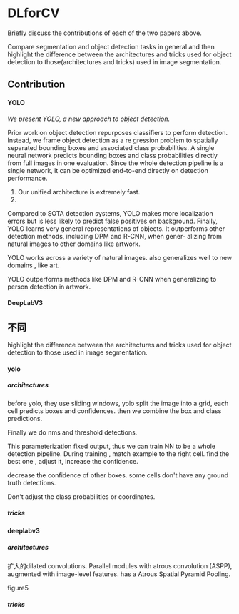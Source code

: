 # DLforCV

Briefly discuss the contributions of each of the two papers above. 

Compare segmentation and object detection tasks in general and then highlight the difference between the architectures and tricks used for object detection to  those(architectures and tricks) used in image segmentation.

## Contribution

#### YOLO

*We present YOLO, a new approach to object detection.*

Prior work on object detection repurposes classifiers to perform detection. Instead, we frame object detection as a re gression problem to spatially separated bounding boxes and associated class probabilities. A single neural network predicts bounding boxes and class probabilities directly from full images in one evaluation. Since the whole detection pipeline is a single network, it can be optimized end-to-end directly on detection performance.

1. Our unified architecture is extremely fast. 
2. 

Compared to SOTA detection systems, YOLO makes more localization errors but is less likely to predict false positives on background. Finally, YOLO learns very general representations of objects. It outperforms other detection methods, including DPM and R-CNN, when gener- alizing from natural images to other domains like artwork.

YOLO works across a variety of natural images. also generalizes well to new domains , like art.

YOLO outperforms methods like DPM and R-CNN when generalizing to person detection in artwork.

#### DeepLabV3









## 不同

highlight the difference between the architectures and tricks used for object detection to those used in image segmentation. 

#### yolo

##### architectures

before yolo, they use  sliding windows, yolo split the image into a grid, each cell predicts boxes and confidences.   then we combine the box and class predictions.

Finally we do nms and threshold detections.   

This parameterization fixed output, thus we can train NN to be a whole detection pipeline. During training , match example to the right cell.   find the best one , adjust it, increase the confidence.  

decrease the confidence of other boxes. some cells don't have any ground truth detections.

Don't adjust the class probabilities or coordinates. 





#####  tricks





#### deeplabv3

##### architectures

扩大的dilated convolutions.  Parallel modules with atrous convolution (ASPP), augmented with image-level features.  has a  Atrous Spatial Pyramid Pooling.

 figure5 





#####  tricks
